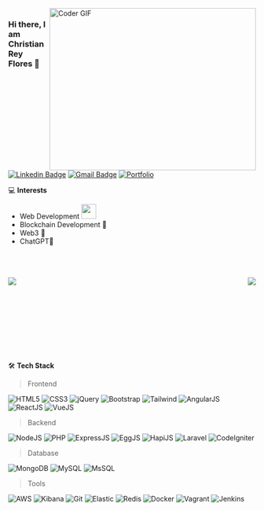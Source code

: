 <img align="right" src="https://github.com/rajaprerak/rajaprerak/blob/master/developer.gif" alt="Coder GIF" width="420" height="330">



### Hi there, I am Christian Rey Flores 👋

[![Linkedin Badge](https://img.shields.io/badge/-christianreyflores-blue?style=flat-square&logo=Linkedin&logoColor=white&link=https://www.linkedin.com/in/christian-rey-flores/)](https://www.linkedin.com/in/christian-rey-flores/)
[![Gmail Badge](https://img.shields.io/badge/-flores.christianrey@gmail.com-c14438?style=flat-square&logo=Gmail&logoColor=white&link=mailto:flores.christianrey@gmail.com)](mailto:flores.christianrey@gmail.com) 
[![Portfolio](https://img.shields.io/badge/-ChristianReyFloresPortfolio-000000?style=flat&logo=github&logoColor=ffffff&link=https://channox32.github.io/)](https://channox32.github.io/)

💻  **Interests**
- Web Development <img src="https://media.giphy.com/media/WUlplcMpOCEmTGBtBW/giphy.gif" width="30"> 
- Blockchain Development 🐶
- Web3 🚀
- ChatGPT🤖 

<br/><br/><br/>
    <a href="javascript:void(0)">
      <img align="right" width="auto" height="auto" src="https://github-readme-stats.vercel.app/api?username=channox32&show_icons=true&theme=synthwave&border_color=61dafb&hide_border=true&count_private=true&include_all_commits=true" />
    </a>
    <a href="javascript:void(0)">
        <img align="left" width="auto" height="auto" src="https://github-readme-stats.vercel.app/api/top-langs/?username=channox32&theme=synthwave&layout=compact&hide_border=true" />
    </a>
<br/><br/><br/><br/><br/><br/><br/><br/><br/><br/>
🛠 **Tech Stack**

> Frontend

![HTML5](https://img.shields.io/badge/-HTML5-fff?style=flat&logo=HTML5)
![CSS3](https://img.shields.io/badge/-CSS3-fff?style=flat&logo=CSS3&logoColor=blue)
![jQuery](https://img.shields.io/badge/-jQuery-fff?style=flat&logo=jquery&logoColor=blue)
![Bootstrap](https://img.shields.io/badge/-Bootstrap-fff?style=flat&logo=bootstrap)
![Tailwind](https://img.shields.io/badge/-Tailwind-fff?style=flat&logo=tailwindcss)
![AngularJS](https://img.shields.io/badge/-AngularJS-fff?style=flat&logo=angularjs&logoColor=red)
![ReactJS](https://img.shields.io/badge/-ReactJS-fff?style=flat&logo=react&logoColor=blue)
![VueJS](https://img.shields.io/badge/-VueJS-fff?style=flat&logo=vuedotjs)

> Backend

![NodeJS](https://img.shields.io/badge/-NodeJS-fff?style=flat&logo=nodedotjs)
![PHP](https://img.shields.io/badge/-PHP-fff?style=flat&logo=php)
![ExpressJS](https://img.shields.io/badge/-ExpressJS-fff?style=flat&logo=express&logoColor=red&link=)
![EggJS](https://img.shields.io/badge/-EggJS-fff?style=flat&logo=egg&logoColor=FCC624&link=https://www.eggjs.org/)
![HapiJS](https://img.shields.io/badge/-Hapi.Dev-fff?style=flat&logo=hapi&link=https://hapi.dev/)
![Laravel](https://img.shields.io/badge/-Laravel-fff?style=flat&logo=laravel)
![CodeIgniter](https://img.shields.io/badge/-CodeIgniter-fff?style=flat&logo=CodeIgniter)



> Database

![MongoDB](https://img.shields.io/badge/-MongoDB-fff?style=flat&logo=mongodb)
![MySQL](https://img.shields.io/badge/-MySQL-fff?style=flat&logo=mysql&logoColor=blue)
![MsSQL](https://img.shields.io/badge/-MsSQL-fff?style=flat&logo=microsoftsqlserver&logoColor=F05032)

> Tools

![AWS](https://img.shields.io/badge/AWS-fff?style=flat-square&logo=amazon-aws&logoColor=F05032)
![Kibana](https://img.shields.io/badge/-Kibana-fff?style=flat&logo=Kibana&logoColor=F05032)
![Git](https://img.shields.io/badge/-Git-fff?style=flat&logo=git&logoColor=F05032)
![Elastic](https://img.shields.io/badge/-Elastic-fff?style=flat&logo=elastic&logoColor=F05032)
![Redis](https://img.shields.io/badge/-Redis-fff?style=flat&logo=redis&logoColor=F05032)
![Docker](https://img.shields.io/badge/-Docker-fff?style=flat&logo=docker&logoColor=blue)
![Vagrant](https://img.shields.io/badge/-Vagrant-fff?style=flat&logo=vagrant&logoColor=blue)
![Jenkins](https://img.shields.io/badge/-Jenkins-fff?style=flat&logo=jenkins&logoColor=F05032)
